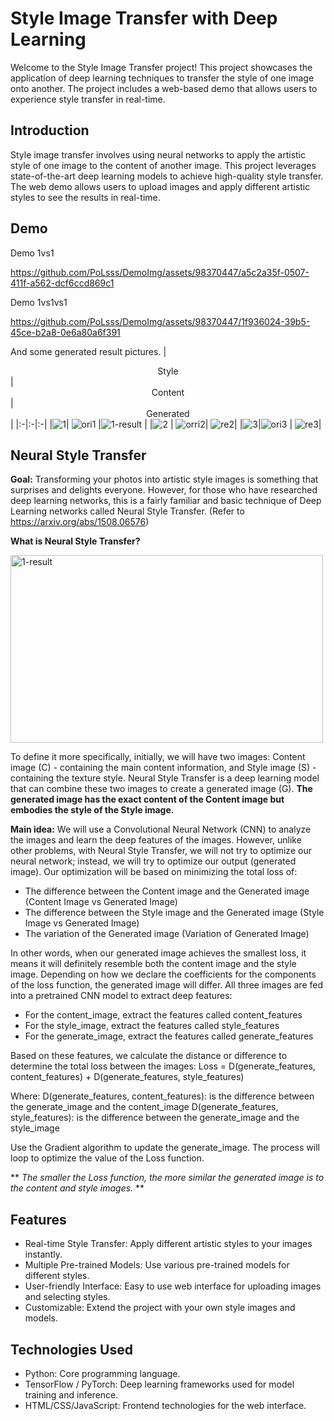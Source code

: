 # Style Image Transfer with Deep Learning

Welcome to the Style Image Transfer project! This project showcases the application of deep learning techniques to transfer the style of one image onto another. The project includes a web-based demo that allows users to experience style transfer in real-time.

## Introduction
Style image transfer involves using neural networks to apply the artistic style of one image to the content of another image. This project leverages state-of-the-art deep learning models to achieve high-quality style transfer. The web demo allows users to upload images and apply different artistic styles to see the results in real-time.


## Demo

Demo 1vs1

https://github.com/PoLsss/DemoImg/assets/98370447/a5c2a35f-0507-411f-a562-dcf6ccd869c1

Demo 1vs1vs1

https://github.com/PoLsss/DemoImg/assets/98370447/1f936024-39b5-45ce-b2a8-0e6a80a6f391

And some generated result pictures.
| <div align="center">Style</div> | <div align="center">Content</div> | <div align="center">Generated</div> |
|:-|:-|:-|
|![1](https://github.com/PoLsss/DemoImg/assets/98370447/843f69d3-6ff1-458e-8837-8303b485d46d)| ![ori1](https://github.com/PoLsss/DemoImg/assets/98370447/48ffef5f-9e4f-47c2-b8e5-81b5b3dac261) |![1-result](https://github.com/PoLsss/DemoImg/assets/98370447/5e7d30c8-3f56-48ee-99de-6b3cd4812d97) |
|![2](https://github.com/PoLsss/DemoImg/assets/98370447/a99a5cf0-7cc7-493c-b743-22f565c7f621) | ![orri2](https://github.com/PoLsss/DemoImg/assets/98370447/29c9b7bf-f41c-4ed9-a9d6-67ef48c7dbe0)| ![re2](https://github.com/PoLsss/DemoImg/assets/98370447/e8615da4-733a-47d9-86c5-da147771b26a)|
|![3](https://github.com/PoLsss/DemoImg/assets/98370447/077b727b-770a-48d8-800d-77e14b65acdc)|![ori3](https://github.com/PoLsss/DemoImg/assets/98370447/0717d270-f323-4293-ab51-bfd6a47f797d) | ![re3](https://github.com/PoLsss/DemoImg/assets/98370447/308f4fdd-6ed3-4822-ac16-4656bc183bdb)|



## Neural Style Transfer

**Goal:** Transforming your photos into artistic style images is something that surprises and delights everyone. However, for those who have researched deep learning networks, this is a fairly familiar and basic technique of Deep Learning networks called Neural Style Transfer. (Refer to https://arxiv.org/abs/1508.06576)

**What is Neural Style Transfer?**


<img src="https://github.com/PoLsss/DemoImg/assets/98370447/ad3128f4-96ec-4a27-8fa8-586165ff28ca" alt="1-result" width="500" height="300"/>


To define it more specifically, initially, we will have two images: Content image (C) - containing the main content information, and Style image (S) - containing the texture style. Neural Style Transfer is a deep learning model that can combine these two images to create a generated image (G). **The generated image has the exact content of the Content image but embodies the style of the Style image.**

**Main idea:**
We will use a Convolutional Neural Network (CNN) to analyze the images and learn the deep features of the images. However, unlike other problems, with Neural Style Transfer, we will not try to optimize our neural network; instead, we will try to optimize our output (generated image). Our optimization will be based on minimizing the total loss of:
- The difference between the Content image and the Generated image (Content Image vs Generated Image)
- The difference between the Style image and the Generated image (Style Image vs Generated Image)
- The variation of the Generated image (Variation of Generated Image)

In other words, when our generated image achieves the smallest loss, it means it will definitely resemble both the content image and the style image. Depending on how we declare the coefficients for the components of the loss function, the generated image will differ. All three images are fed into a pretrained CNN model to extract deep features:
- For the content_image, extract the features called content_features
- For the style_image, extract the features called style_features
- For the generate_image, extract the features called generate_features

Based on these features, we calculate the distance or difference to determine the total loss between the images:
Loss = D(generate_features, content_features) + D(generate_features, style_features)

Where:
D(generate_features, content_features): is the difference between the generate_image and the content_image
D(generate_features, style_features): is the difference between the generate_image and the style_image

Use the Gradient algorithm to update the generate_image. The process will loop to optimize the value of the Loss function.  

** *The smaller the Loss function, the more similar the generated image is to the content and style images.* **



## Features
- Real-time Style Transfer: Apply different artistic styles to your images instantly.
- Multiple Pre-trained Models: Use various pre-trained models for different styles.
- User-friendly Interface: Easy to use web interface for uploading images and selecting styles.
- Customizable: Extend the project with your own style images and models.

## Technologies Used
- Python: Core programming language.
- TensorFlow / PyTorch: Deep learning frameworks used for model training and inference.
- HTML/CSS/JavaScript: Frontend technologies for the web interface.





